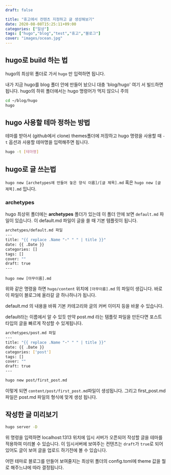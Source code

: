 ```yaml
---
draft: false

title: "휴고에서 컨텐츠 지정하고 글 생성해보기"
date: 2020-08-08T15:25:11+09:00
categories: ["일상"]
tags: ["hugo","blog","test","휴고","블로그"]
cover: "images/ocean.jpg"
---
```


## hugo로 build 하는 법
hugo의 최상위 폴더로 가서 `hugo` 만 입력하면 됩니다.

내가 지금 hugo를 blog 폴더 안에 만들어 놨으니 대충 'blog/hugo' 여기 서 빌드하면 됩니다. hugo의 하위 폴더에서는 hugo 명령어가 먹지 않으니 주의
```bash
cd ~/blog/hugo
hugo
```
## hugo 사용할 테마 정하는 방법
테마를 받아서 (github에서 clone) themes폴더에 저장하고 
hugo 명령을 사용할 때 `-t` 옵션과 사용할 테마명을 입력해주면 됩니다.
```bash
hugo -t [테마명]
```
## hugo로 글 쓰는법
`hugo new [archetypes에 만들어 놓은 양식 이름]/[글 제목].md`
혹은
`hugo new [글 제목].md`
입니다.

### archetypes
hugo 최상위 폴더에는 **archetypes** 폴더가 있는데 이 폴더 안에 보면 `default.md` 파일이 있습니다. 이 default.md 파일이 글을 쓸 때 기본 템플릿이 됩니다. 
```bash
archetypes/default.md 파일
---
title: "{{ replace .Name "-" " " | title }}"
date: {{ .Date }}
categories: []
tags: []
cover: ""
draft: true
---

```

```
hugo new [아무이름].md
```
위와 같은 명령을 하면 `hugo/content` 위치에 `[아무이름].md` 의 파일이 생깁니다. 바로 이 파일이 블로그에 올라갈 글 하나하나가 됩니다.

default.md 의 내용을 바꿔 기본 카테고리와 글의 커버 이미지 등을 바꿀 수 있습니다. 

default라는 이름에서 알 수 있듯 만약 post.md 라는 템플릿 파일을 만든다면 포스트 타입의 글을 빠르게 작성할 수 있게됩니다. 
```bash
archetypes/post.md 파일
---
title: "{{ replace .Name "-" " " | title }}"
date: {{ .Date }}
categories: ['post']
tags: []
cover: ""
draft: true
---
```

```bash
hugo new post/first_post.md
```

이렇게 되면 `content/post/first_post.md`파일이 생성됩니다. 그리고 first_post.md 파일은 post.md 파일의 형식에 맞게 생성 됩니다.

## 작성한 글 미리보기
```bash
hugo server -D
```

위 명령을 입력하면 localhost:1313 위치에 임시 서버가 오픈되어 작성할 글을 테마를 적용하여 미리볼 수 있습니다. 이 임시서버에 보여주는 컨텐츠는 `draft`가 `true`로 되어있어도 글이 보여 글을 업로드 하기전에 볼 수 있습니다.

어떤 테마로 블로그를 만들어 보여줄지는 최상위 폴더의 config.toml에 theme 값을 뭘로 해주느냐에 따라 결정됩니다.